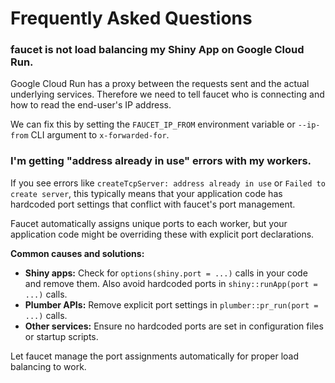 # Frequently Asked Questions

### faucet is not load balancing my Shiny App on Google Cloud Run.

Google Cloud Run has a proxy between the requests sent and the actual
underlying services. Therefore we need to tell faucet who is connecting
and how to read the end-user's IP address.

We can fix this by setting the `FAUCET_IP_FROM` environment variable or
`--ip-from` CLI argument to `x-forwarded-for`.

### I'm getting "address already in use" errors with my workers.

If you see errors like `createTcpServer: address already in use` or `Failed to create server`, this typically means that your application code has hardcoded port settings that conflict with faucet's port management.

Faucet automatically assigns unique ports to each worker, but your application code might be overriding these with explicit port declarations.

**Common causes and solutions:**

- **Shiny apps:** Check for `options(shiny.port = ...)` calls in your code and remove them. Also avoid hardcoded ports in `shiny::runApp(port = ...)` calls.
- **Plumber APIs:** Remove explicit port settings in `plumber::pr_run(port = ...)` calls.
- **Other services:** Ensure no hardcoded ports are set in configuration files or startup scripts.

Let faucet manage the port assignments automatically for proper load balancing to work.
